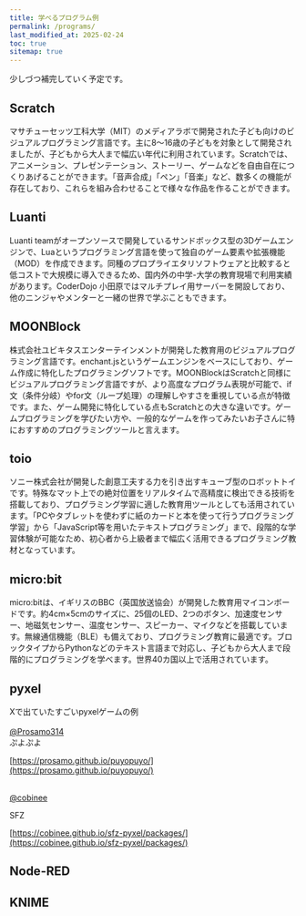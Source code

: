 ```yaml
---
title: 学べるプログラム例
permalink: /programs/
last_modified_at: 2025-02-24
toc: true
sitemap: true
---
```


少しづつ補完していく予定です。

## Scratch 
マサチューセッツ工科大学（MIT）のメディアラボで開発された子ども向けのビジュアルプログラミング言語です。主に8〜16歳の子どもを対象として開発されましたが、子どもから大人まで幅広い年代に利用されています。Scratchでは、アニメーション、プレゼンテーション、ストーリー、ゲームなどを自由自在につくりあげることができます。「音声合成」「ペン」「音楽」など、数多くの機能が存在しており、これらを組み合わせることで様々な作品を作ることができます。

## Luanti
Luanti teamがオープンソースで開発しているサンドボックス型の3Dゲームエンジンで、Luaというプログラミング言語を使って独自のゲーム要素や拡張機能（MOD）を作成できます。同種のプロプライエタリソフトウェアと比較すると低コストで大規模に導入できるため、国内外の中学-大学の教育現場で利用実績があります。CoderDojo 小田原ではマルチプレイ用サーバーを開設しており、他のニンジャやメンターと一緒の世界で学ぶこともできます。

## MOONBlock  
株式会社ユビキタスエンターテインメントが開発した教育用のビジュアルプログラミング言語です。enchant.jsというゲームエンジンをベースにしており、ゲーム作成に特化したプログラミングソフトです。MOONBlockはScratchと同様にビジュアルプログラミング言語ですが、より高度なプログラム表現が可能で、if文（条件分岐）やfor文（ループ処理）の理解しやすさを重視している点が特徴です。また、ゲーム開発に特化している点もScratchとの大きな違いです。ゲームプログラミングを学びたい方や、一般的なゲームを作ってみたいお子さんに特におすすめのプログラミングツールと言えます。

## toio
ソニー株式会社が開発した創意工夫する力を引き出すキューブ型のロボットトイです。特殊なマット上での絶対位置をリアルタイムで高精度に検出できる技術を搭載しており、プログラミング学習に適した教育用ツールとしても活用されています。「PCやタブレットを使わずに紙のカードと本を使って行うプログラミング学習」から「JavaScript等を用いたテキストプログラミング」まで、段階的な学習体験が可能なため、初心者から上級者まで幅広く活用できるプログラミング教材となっています。

## micro:bit  
micro:bitは、イギリスのBBC（英国放送協会）が開発した教育用マイコンボードです。約4cm×5cmのサイズに、25個のLED、2つのボタン、加速度センサー、地磁気センサー、温度センサー、スピーカー、マイクなどを搭載しています。無線通信機能（BLE）も備えており、プログラミング教育に最適です。ブロックタイプからPythonなどのテキスト言語まで対応し、子どもから大人まで段階的にプログラミングを学べます。世界40カ国以上で活用されています。  
     
## pyxel

Xで出ていたすごいpyxelゲームの例<br>
<br>
[@Prosamo314](https://x.com/Prosamo314) <br>
ぷよぷよ<br>

[https://prosamo.github.io/puyopuyo/](https://prosamo.github.io/puyopuyo/) <br>
<br>

[@cobinee](https://x.com/cobinee) <br>

SFZ <br>

[https://cobinee.github.io/sfz-pyxel/packages/](https://cobinee.github.io/sfz-pyxel/packages/)


## Node-RED

## KNIME
